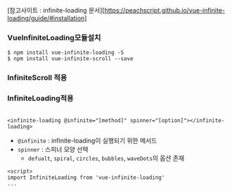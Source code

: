 [참고사이트 : infinite-loading 문서][https://peachscript.github.io/vue-infinite-loading/guide/#installation]



### VueInfiniteLoading모듈설치

```shell
$ npm install vue-infinite-loading -S
$ npm install vue-infinite-scroll --save
```

### InfiniteScroll 적용



### InfiniteLoading적용

###### 

```vue
<infinite-loading @infinite="[method]" spinner="[option]"></infinite-loading>
```

- `@infinite` : infinite-loading이 실행되기 위한 메서드
- `spinner`  : 스피너 모양 선택
  - `defualt`, `spiral`, `circles`, `bubbles`, `waveDots`의 옵션 존재



```vue
<script>
import InfiniteLoading from 'vue-infinite-loading'
...
```







